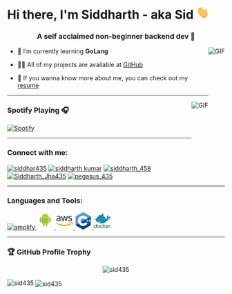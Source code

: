 # Hi there, I'm Siddharth - aka Sid <img width="30px" height="30" src="https://github.com/SatYu26/SatYu26/raw/master/Assets/Hi.gif" />

<h3 align="center">A self acclaimed non-beginner backend dev 🥸</h3>

<img align="right" alt="GIF" height="160px" src="https://octodex.github.com/images/daftpunktocat-guy.gif" />

<!-- - 🔭 I’m currently working on **WebSockets** -->

- 🌱 I’m currently learning **GoLang**

- 👨‍💻 All of my projects are available at <a href="https://github.com/Sid435">GitHub</a>

- 📑 If you wanna know more about me, you can check out my <a href="https://drive.google.com/file/d/18PiLx4iD07oYoGa484abxoP4l-_icJDo/view?usp=drivesdk" target="blank">resume</a>

---

<img align="right" alt="GIF" height="170px" src="https://media.giphy.com/media/J5B1Y8QZnzXXbLQIBu/giphy.gif" />

### Spotify Playing 🎧

[![Spotify](https://novatorem-kyzbk7wxl-bardiesel.vercel.app/api/spotify)](https://open.spotify.com/user/z0ekec4tjaaum3bss39vm0hsb?si=2123b420f3ee4b50)

---

<h3 align="left">Connect with me:</h3>
<p align="left">
    <a href="https://twitter.com/Siddhar435" target="blank"><img align="center" src="https://raw.githubusercontent.com/rahuldkjain/github-profile-readme-generator/master/src/images/icons/Social/twitter.svg" alt="siddhar435" height="30" width="40" /></a>
    <a href="https://www.linkedin.com/in/siddharth-kumar-a709371a5/" target="blank"><img align="center" src="https://raw.githubusercontent.com/rahuldkjain/github-profile-readme-generator/master/src/images/icons/Social/linked-in-alt.svg" alt="siddharth kumar" height="30" width="40" /></a>
    <a href="https://www.codechef.com/users/siddharth_458" target="blank"><img align="center" src="https://cdn.jsdelivr.net/npm/simple-icons@3.1.0/icons/codechef.svg" alt="siddharth_458" height="30" width="40" /></a>
    <a href="https://codeforces.com/profile/Siddharth_Jha435" target="blank"><img align="center" src="https://raw.githubusercontent.com/rahuldkjain/github-profile-readme-generator/master/src/images/icons/Social/codeforces.svg" alt="Siddharth_Jha435" height="30" width="40" /></a>
    <a href="https://leetcode.com/u/Pegasus_435/" target="blank"><img align="center" src="https://raw.githubusercontent.com/rahuldkjain/github-profile-readme-generator/master/src/images/icons/Social/leet-code.svg" alt="pegasus_435" height="30" width="40" /></a>
</p>

---

<h3 align="left">Languages and Tools:</h3>
<p align="left">
    <!-- Add more tools and languages with icons here -->
    <a href="https://aws.amazon.com/amplify/" target="_blank" rel="noreferrer">
        <img src="https://docs.amplify.aws/assets/logo-dark.svg" alt="amplify" width="40" height="40"/>
    </a>
    <a href="https://developer.android.com" target="_blank" rel="noreferrer">
        <img src="https://raw.githubusercontent.com/devicons/devicon/master/icons/android/android-original-wordmark.svg" alt="android" width="40" height="40"/>
    </a>
    <a href="https://aws.amazon.com" target="_blank" rel="noreferrer">
        <img src="https://raw.githubusercontent.com/devicons/devicon/master/icons/amazonwebservices/amazonwebservices-original-wordmark.svg" alt="aws" width="40" height="40"/>
    </a>
    <a href="https://www.w3schools.com/cpp/" target="_blank" rel="noreferrer">
        <img src="https://raw.githubusercontent.com/devicons/devicon/master/icons/cplusplus/cplusplus-original.svg" alt="cplusplus" width="40" height="40"/>
    </a>
    <a href="https://www.docker.com/" target="_blank" rel="noreferrer">
        <img src="https://raw.githubusercontent.com/devicons/devicon/master/icons/docker/docker-original-wordmark.svg" alt="docker" width="40" height="40"/>
    </a>
    <!-- More icons... -->
</p>

---

### 🏆 GitHub Profile Trophy

<p align="center">
    <img src="https://github-profile-trophy.vercel.app/?username=sid435&theme=onedark" alt="sid435" />
</p>

<p><img align="left" src="https://github-readme-stats.vercel.app/api/top-langs?username=sid435&show_icons=true&locale=en&layout=compact" alt="sid435" /></p>

<p>&nbsp;<img align="center" src="https://github-readme-stats.vercel.app/api?username=sid435&show_icons=true&locale=en" alt="sid435" /></p>